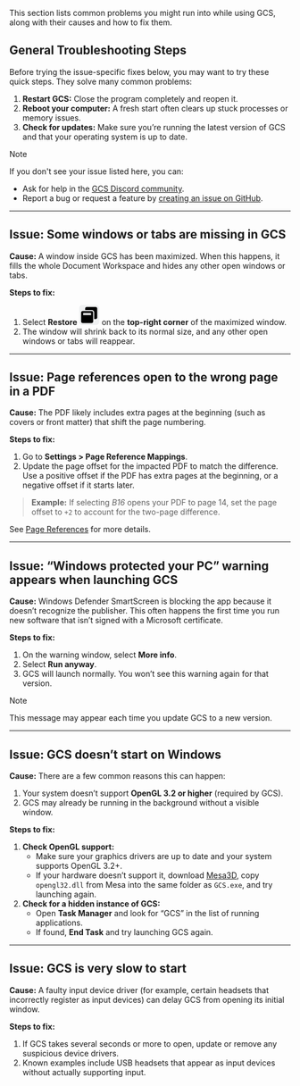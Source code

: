 This section lists common problems you might run into while using GCS, along with their causes and how to fix them.
## General Troubleshooting Steps
Before trying the issue-specific fixes below, you may want to try these quick steps. They solve many common problems:
1. **Restart GCS:** Close the program completely and reopen it.
2. **Reboot your computer:** A fresh start often clears up stuck processes or memory issues.
3. **Check for updates:** Make sure you’re running the latest version of GCS and that your operating system is up to date.

> [!NOTE]
> If you don't see your issue listed here, you can:
> - Ask for help in the [GCS Discord community](https://discord.gg/MKhuDPPagY).
> - Report a bug or request a feature by [creating an issue on GitHub](https://github.com/richardwilkes/gcs/issues).

---
## Issue: Some windows or tabs are missing in GCS

**Cause:** A window inside GCS has been maximized. When this happens, it fills the whole Document Workspace and hides any other open windows or tabs.

**Steps to fix:**
1. Select **Restore** ![](./images/icons/icn-windowRestore.svg) on the **top-right corner** of the maximized window.
2. The window will shrink back to its normal size, and any other open windows or tabs will reappear.

---
## Issue: Page references open to the wrong page in a PDF

**Cause:** The PDF likely includes extra pages at the beginning (such as covers or front matter) that shift the page numbering.

**Steps to fix:**
1. Go to **Settings > Page Reference Mappings**.
2. Update the page offset for the impacted PDF to match the difference. Use a positive offset if the PDF has extra pages at the beginning, or a negative offset if it starts later.

> **Example:** If selecting _B16_ opens your PDF to page 14, set the page offset to `+2` to account for the two-page difference.

See [Page References](Page%20References.md) for more details.

---
## Issue: “Windows protected your PC” warning appears when launching GCS

**Cause:** Windows Defender SmartScreen is blocking the app because it doesn’t recognize the publisher. This often happens the first time you run new software that isn’t signed with a Microsoft certificate.

**Steps to fix:**
1. On the warning window, select **More info**.
2. Select **Run anyway**. 
3. GCS will launch normally. You won’t see this warning again for that version.

> [!NOTE]
> This message may appear each time you update GCS to a new version.

---
## Issue: GCS doesn’t start on Windows

**Cause:** There are a few common reasons this can happen:
1. Your system doesn’t support **OpenGL 3.2 or higher** (required by GCS).
2. GCS may already be running in the background without a visible window.

**Steps to fix:**
1. **Check OpenGL support:**
    - Make sure your graphics drivers are up to date and your system supports OpenGL 3.2+.
    - If your hardware doesn’t support it, download [Mesa3D](https://mesa3d.org/), copy `opengl32.dll` from Mesa into the same folder as `GCS.exe`, and try launching again.
2. **Check for a hidden instance of GCS:**
    - Open **Task Manager** and look for “GCS” in the list of running applications.
    - If found, **End Task** and try launching GCS again.

---
## Issue: GCS is very slow to start

**Cause:** A faulty input device driver (for example, certain headsets that incorrectly register as input devices) can delay GCS from opening its initial window.

**Steps to fix:**
1. If GCS takes several seconds or more to open, update or remove any suspicious device drivers.
2. Known examples include USB headsets that appear as input devices without actually supporting input.
